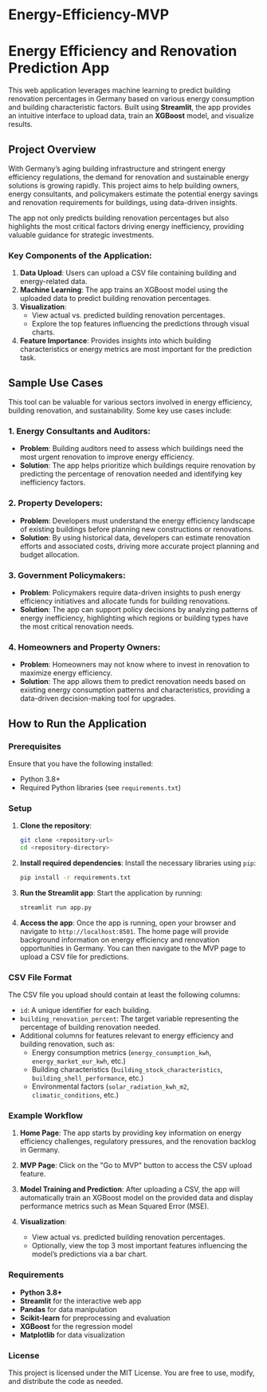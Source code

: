 # Energy-Efficiency-MVP

# Energy Efficiency and Renovation Prediction App

This web application leverages machine learning to predict building renovation percentages in Germany based on various energy consumption and building characteristic factors. Built using **Streamlit**, the app provides an intuitive interface to upload data, train an **XGBoost** model, and visualize results.

## Project Overview

With Germany’s aging building infrastructure and stringent energy efficiency regulations, the demand for renovation and sustainable energy solutions is growing rapidly. This project aims to help building owners, energy consultants, and policymakers estimate the potential energy savings and renovation requirements for buildings, using data-driven insights.

The app not only predicts building renovation percentages but also highlights the most critical factors driving energy inefficiency, providing valuable guidance for strategic investments.

### Key Components of the Application:

1. **Data Upload**: Users can upload a CSV file containing building and energy-related data.
2. **Machine Learning**: The app trains an XGBoost model using the uploaded data to predict building renovation percentages.
3. **Visualization**:
   - View actual vs. predicted building renovation percentages.
   - Explore the top features influencing the predictions through visual charts.
4. **Feature Importance**: Provides insights into which building characteristics or energy metrics are most important for the prediction task.

## Sample Use Cases

This tool can be valuable for various sectors involved in energy efficiency, building renovation, and sustainability. Some key use cases include:

### 1. **Energy Consultants and Auditors**:
   - **Problem**: Building auditors need to assess which buildings need the most urgent renovation to improve energy efficiency.
   - **Solution**: The app helps prioritize which buildings require renovation by predicting the percentage of renovation needed and identifying key inefficiency factors.

### 2. **Property Developers**:
   - **Problem**: Developers must understand the energy efficiency landscape of existing buildings before planning new constructions or renovations.
   - **Solution**: By using historical data, developers can estimate renovation efforts and associated costs, driving more accurate project planning and budget allocation.

### 3. **Government Policymakers**:
   - **Problem**: Policymakers require data-driven insights to push energy efficiency initiatives and allocate funds for building renovations.
   - **Solution**: The app can support policy decisions by analyzing patterns of energy inefficiency, highlighting which regions or building types have the most critical renovation needs.

### 4. **Homeowners and Property Owners**:
   - **Problem**: Homeowners may not know where to invest in renovation to maximize energy efficiency.
   - **Solution**: The app allows them to predict renovation needs based on existing energy consumption patterns and characteristics, providing a data-driven decision-making tool for upgrades.

## How to Run the Application

### Prerequisites

Ensure that you have the following installed:

- Python 3.8+
- Required Python libraries (see `requirements.txt`)

### Setup

1. **Clone the repository**:
    ```bash
    git clone <repository-url>
    cd <repository-directory>
    ```

2. **Install required dependencies**:
    Install the necessary libraries using `pip`:
    ```bash
    pip install -r requirements.txt
    ```

3. **Run the Streamlit app**:
    Start the application by running:
    ```bash
    streamlit run app.py
    ```

4. **Access the app**:
    Once the app is running, open your browser and navigate to `http://localhost:8501`. The home page will provide background information on energy efficiency and renovation opportunities in Germany. You can then navigate to the MVP page to upload a CSV file for predictions.

### CSV File Format

The CSV file you upload should contain at least the following columns:

- `id`: A unique identifier for each building.
- `building_renovation_percent`: The target variable representing the percentage of building renovation needed.
- Additional columns for features relevant to energy efficiency and building renovation, such as:
  - Energy consumption metrics (`energy_consumption_kwh`, `energy_market_eur_kwh`, etc.)
  - Building characteristics (`building_stock_characteristics`, `building_shell_performance`, etc.)
  - Environmental factors (`solar_radiation_kwh_m2`, `climatic_conditions`, etc.)

### Example Workflow

1. **Home Page**: The app starts by providing key information on energy efficiency challenges, regulatory pressures, and the renovation backlog in Germany.
   
2. **MVP Page**: Click on the "Go to MVP" button to access the CSV upload feature.

3. **Model Training and Prediction**: After uploading a CSV, the app will automatically train an XGBoost model on the provided data and display performance metrics such as Mean Squared Error (MSE).

4. **Visualization**: 
   - View actual vs. predicted building renovation percentages.
   - Optionally, view the top 3 most important features influencing the model’s predictions via a bar chart.

### Requirements

- **Python 3.8+**
- **Streamlit** for the interactive web app
- **Pandas** for data manipulation
- **Scikit-learn** for preprocessing and evaluation
- **XGBoost** for the regression model
- **Matplotlib** for data visualization

### License

This project is licensed under the MIT License. You are free to use, modify, and distribute the code as needed.

